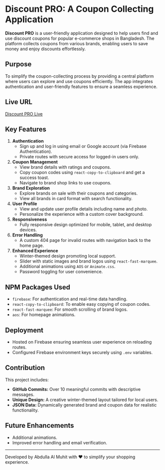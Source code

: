 # Discount PRO: A Coupon Collecting Application

**Discount PRO** is a user-friendly application designed to help users find and use discount coupons for popular e-commerce shops in Bangladesh. The platform collects coupons from various brands, enabling users to save money and enjoy discounts effortlessly.

## Purpose
To simplify the coupon-collecting process by providing a central platform where users can explore and use coupons efficiently. The app integrates authentication and user-friendly features to ensure a seamless experience.

## Live URL
[Discount PRO Live](https://discount-prp.web.app)

## Key Features
1. **Authentication**
   - Sign up and log in using email or Google account (via Firebase Authentication).
   - Private routes with secure access for logged-in users only.
2. **Coupon Management**
   - View brand details with ratings and coupons.
   - Copy coupon codes using `react-copy-to-clipboard` and get a success toast.
   - Navigate to brand shop links to use coupons.
3. **Brand Exploration**
   - Explore brands on sale with their coupons and categories.
   - View all brands in card format with search functionality.
4. **User Profile**
   - View and update user profile details including name and photo.
   - Personalize the experience with a custom cover background.
5. **Responsiveness**
   - Fully responsive design optimized for mobile, tablet, and desktop devices.
6. **Error Handling**
   - A custom 404 page for invalid routes with navigation back to the home page.
7. **Enhanced Experience**
   - Winter-themed design promoting local support.
   - Slider with static images and brand logos using `react-fast-marquee`.
   - Additional animations using `AOS` or `Animate.css`.
   - Password toggling for user convenience.

## NPM Packages Used
- `firebase`: For authentication and real-time data handling.
- `react-copy-to-clipboard`: To enable easy copying of coupon codes.
- `react-fast-marquee`: For smooth scrolling of brand logos.
- `aos`: For homepage animations.

## Deployment
- Hosted on Firebase ensuring seamless user experience on reloading routes.
- Configured Firebase environment keys securely using `.env` variables.

## Contribution
This project includes:
- **GitHub Commits:** Over 10 meaningful commits with descriptive messages.
- **Unique Design:** A creative winter-themed layout tailored for local users.
- **JSON Data:** Dynamically generated brand and coupon data for realistic functionality.

## Future Enhancements
- Additional animations.
- Improved error handling and email verification.

---

Developed by Abdulla Al Muhit with ❤️ to simplify your shopping experience.